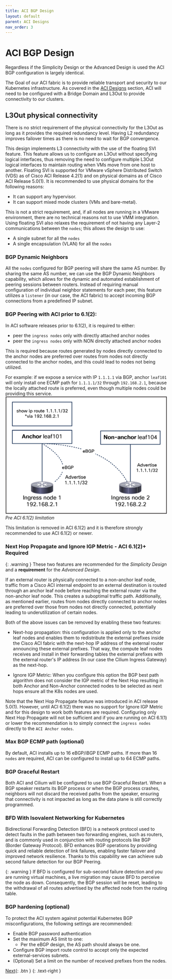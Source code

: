```yaml
---
title: ACI BGP Design
layout: default
parent: ACI Designs
nav_order: 3
---
```


# ACI BGP Design
Regardless if the Simplicity Design or the Advanced Design is used the ACI BGP configuration is largely identical. 

The Goal of our ACI fabric is to provide reliable transport and security to our Kubernetes infrastructure. As covered in the [ACI Designs](../aci_designs) section, ACI will need to be configured with a Bridge Domain and L3Out to provide connectivity to our clusters. 


## L3Out physical connectivity

There is no strict requirement of the physical connectivity for the L3Out as long as it provides the required redundancy level. Having L2 redundancy improves failover times as there is no need to wait for BGP convergence.

This design implements L3 connectivity with the use of the floating SVI feature. This feature allows us to configure an L3Out without specifying logical interfaces, thus removing the need to configure multiple L3Out logical interfaces to maintain routing when VMs move from one host to another. Floating SVI is supported for VMware vSphere Distributed Switch (VDS) as of Cisco ACI Release 4.2(1) and on physical domains as of Cisco ACI Release 5.0(1). It is recommended to use physical domains for the following reasons:

* It can support any hypervisor.
* It can support mixed mode clusters (VMs and bare-metal).

This is not a strict requirement, and, if all nodes are running in a VMware environment, there are no technical reasons not to use VMM integration.
Using floating SVI also relaxes the requirement of not having any Layer-2 communications between the `nodes`; this allows the design to use:

* A single subnet for all the `nodes`
* A single encapsulation (VLAN) for all the `nodes`

### BGP Dynamic Neighbors

All the `nodes` configured for BGP peering will share the same AS number. By sharing the same AS number, we can use the BGP Dynamic Neighbors capability, which allows for the dynamic and automated establishment of peering sessions between routers. Instead of requiring manual configuration of individual neighbor statements for each peer, this feature utilizes a `listener` (in our case, the ACI fabric) to accept incoming BGP connections from a predefined IP subnet.


### BGP Peering with ACI prior to 6.1(2):

In ACI software releases prior to 6.1(2), it is required to either:
* peer the `ingress nodes` only with directly attached anchor nodes
* peer the `ingress nodes` only with NON directly attached anchor nodes

This is required because routes generated by nodes directly connected to the anchor nodes are preferred over routes from nodes not directly connected to the anchor nodes, and this could lead to nodes not being utilized.

For example: if we expose a service with IP `1.1.1.1` via BGP, anchor `leaf101` will only install one ECMP path for `1.1.1.1/32` through `192.168.2.1`, because the locally attached route is preferred, even though multiple nodes could be providing this service.
![pre6.1(2)-limitation](../images/pre612-limitation.png)
*Pre ACI 6.1(2) limitation*
 
This limitation is removed in ACI 6.1(2) and it is therefore strongly recommended to use ACI 6.1(2) or newer.

### Next Hop Propagate and Ignore IGP Metric - ACI 6.1(2)+ Required

{: .warning } 
These two features are recommended for the *Simplicity Design* and a **requirement** for the *Advanced Design*.

If an external router is physically connected to a non-anchor leaf node, traffic from a Cisco ACI internal endpoint to an external destination is routed through an anchor leaf node before reaching the external router via the non-anchor leaf node. This creates a suboptimal traffic path. Additionally, as mentioned earlier, routes from nodes directly connected to anchor nodes are preferred over those from nodes not directly connected, potentially leading to underutilization of certain nodes.

Both of the above issues can be removed by enabling these two features:

* Next-hop propagation: this configuration is applied only to the anchor leaf nodes and enables them to redistribute the external prefixes inside the Cisco ACI fabric with the next-hop IP address of the external router announcing these external prefixes. That way, the compute leaf nodes receives and install in their forwarding tables the external prefixes with the external router's IP address (In our case the Cilium Ingress Gateway) as the next-hop.

* Ignore IGP Metric: When you configure this option the BGP best path algorithm does not consider the IGP metric of the Next Hop resulting in both Anchor and Non-Anchor connected nodes to be selected as next hops ensure all the K8s nodes are used.

Note that the Next Hop Propagate feature was introduced in ACI release 5.0(1). However, until ACI 6.1(2) there was no support for Ignore IGP Metric and for this design to work both features are required. Configuring only Next Hop Propagate will not be sufficient and if you are running on ACI 6.1(1) or lower the recommendation is to simply connect the `ingress nodes` directly to the `ACI Anchor nodes`. 

### Max BGP ECMP path (optional)

By default, ACI installs up to 16 eBGP/iBGP ECMP paths. If more than 16 `nodes` are required, ACI can be configured to install up to 64 ECMP paths.

### BGP Graceful Restart

Both ACI and Cilium will be configured to use BGP Graceful Restart. When a BGP speaker restarts its BGP process or when the BGP process crashes, neighbors will not discard the received paths from the speaker, ensuring that connectivity is not impacted as long as the data plane is still correctly programmed.

### BFD With Isovalent Networking for Kubernetes 

Bidirectional Forwarding Detection (BFD) is a network protocol used to detect faults in the path between two forwarding engines, such as routers, and is commonly used in conjunction with routing protocols like BGP (Border Gateway Protocol). BFD enhances BGP operations by providing quick and reliable detection of link failures, enabling faster failover and improved network resilience. Thanks to this capability we can achieve sub second failure detection for our BGP Peering.

{: .warning }
If BFD is configured for sub-second failure detection and you are running virtual machines, a live migration may cause BFD to perceive the node as down. Consequently, the BGP session will be reset, leading to the withdrawal of all routes advertised by the affected node from the routing table.


### BGP hardening (optional)

To protect the ACI system against potential Kubernetes BGP misconfigurations, the following settings are recommended:

* Enable BGP password authentication
* Set the maximum AS limit to one:
  * Per the eBGP design, the AS path should always be one.
* Configure BGP import route control to accept only the expected external-services subnets.
* (Optional) Set a limit on the number of received prefixes from the nodes.


[Next](/cilium-dc-design/docs/aci/examples/aci_tested_scale/){: .btn }
{: .text-right }